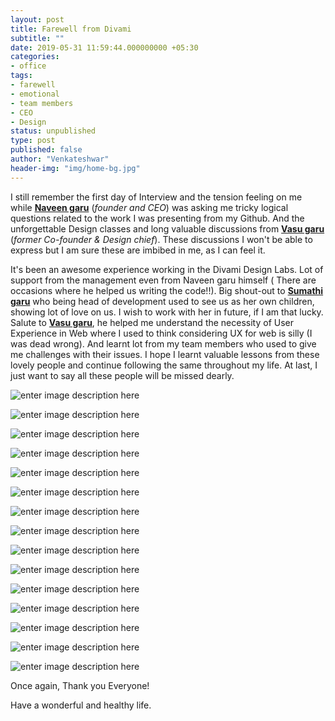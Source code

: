 ```yaml
---
layout: post
title: Farewell from Divami
subtitle: ""
date: 2019-05-31 11:59:44.000000000 +05:30
categories:
- office
tags:
- farewell
- emotional
- team members
- CEO
- Design
status: unpublished
type: post
published: false
author: "Venkateshwar"
header-img: "img/home-bg.jpg"
---
```


I still remember the first day of Interview and the tension feeling on me while [**Naveen garu**](http://divami.com/people/naveen) (_founder and CEO_) was asking me tricky logical questions related to the work I was presenting from my Github. And the unforgettable Design classes and long valuable discussions from [**Vasu garu**](http://letus.design/vasuchinta/) (_former Co-founder & Design chief_). These discussions I won't be able to express but I am sure these are imbibed in me, as I can feel it.

It's been an awesome experience working in the Divami Design Labs. Lot of support from the management even from Naveen garu himself ( There are occasions where he helped us writing the code!!). Big shout-out to [**Sumathi garu**](http://divami.com/people/sumathi) who being head of development used to see us as her own children, showing lot of love on us. I wish to work with her in future, if I am that lucky. Salute to [**Vasu garu**](http://letus.design/vasuchinta/), he helped me understand the necessity of User Experience in Web where I used to think considering UX for web is silly (I was dead wrong). And learnt lot from my team members who used to give me challenges with their issues. I hope I learnt valuable lessons from these lovely people and continue following the same throughout my life. At last, I just want to say all these people will be missed dearly.

![enter image description here](https://lh3.googleusercontent.com/LG1uwYI41a1hter6qsXyEipiC4Jcf1vGQ3Ea3fq_zPNMpVGiB4Bo9Cz8Af2rzJBklIpriRjvveI "Slam book")

![enter image description here](https://lh3.googleusercontent.com/NnWZdDLeee8KEzIcjyoPGe9dZm8BIRY9sssFfN2EPaUmg4BlGWRbUFBGxPRW49D7IKjKkuhBqEs "Sai's letter-1")

![enter image description here](https://lh3.googleusercontent.com/bRSikmjqrZM47L7La4Dulwzytc3oHVpJaLBcbgdVq67Beyxd8rmOqX8DIkuiY98ap1JRTR7OMS4 "Sai's letter-2")

![enter image description here](https://lh3.googleusercontent.com/YB0aAs4jbsnH5LOdxyl_sr7A-kizbYW8yAslh8oBBIfYd3iKiMLC3omCqx_ZsCtcvl5jLgQQrGs "Vidya's letter")

![enter image description here](https://lh3.googleusercontent.com/mL5xyEb409KyrzAwwCLKUFuAMvraXMye0ylSEgDTuzPPQd889Ad5rIAwccmsgTMhlq2LHYqQurQ "Shibo's letter")

![enter image description here](https://lh3.googleusercontent.com/KZrh-UwpmDIFP1MuZHhFW3QmlfUtx8hlh-zMkcoSA6FuNl0FXWnl4_SUrTNXdRy9bMKADw0eB6E "Sumathi's letter")

![enter image description here](https://lh3.googleusercontent.com/bejCW1ySzo3mSJ8fnIyVqHwyl1Lsndr6SxnCuPMOrInwnLnEvcJXWcy2M5RJQozMqH1UaaFdI50 "Anonymous's letter")

![enter image description here](https://lh3.googleusercontent.com/dbY8adgHdvhSKJPp_u0JW3t5rf-9qOMRg-p63YPRgASoYFBN5Ss5NeC75s4Yz19PnVZBHeuBz0I "Rajitha's letter")

![enter image description here](https://lh3.googleusercontent.com/EtFV_6T_aaXsRXsgJxkzsjVIO4MzCVs2SkkInQOJ5Ngl5ebkiBn_-BCZ2zlZyDC4dbEvHRdMB_8 "Sakalp's letter")

![enter image description here](https://lh3.googleusercontent.com/fca-C5cUSCmMJ44WkEZ_mgGqyyXzpYNG36GQPD76RphT12QvK9gVnykQDuc_LTQuaKVlNAiZrcI "Vivek's letter")

![enter image description here](https://lh3.googleusercontent.com/kxe5beyY-5Qz_JA0GDnS-2wAtj8w0U7BZ4XwfYfM_GZMOn-UYNa9MVlzQW9kio8jE_m-iZ_RkMw "Swathi's letter")

![enter image description here](https://lh3.googleusercontent.com/QhRZeu04qKkEBaokZ8O2JU7Af0Kb1PSaNTjjh3E_JzXEQmm2BITDWarvY8mPyW_FemmHJR60CT4 "Anonymous's letter")

![enter image description here](https://lh3.googleusercontent.com/QkNHDUCvlkWfokpFeL6DvKEmAO_GkTrwrRLTpozSCl0lqV0KOojBc6MWCa4szmJ25EQ6grtXeCY "Pavan's letter")

![enter image description here](https://lh3.googleusercontent.com/iSRsqFzsmmwT6OCs9nr8wAAQm92gUAwtHSRfSQr26VrArJimw1HAcnjIPJse34lOcApEyYy1-zo "Suresh's letter")

![enter image description here](https://lh3.googleusercontent.com/LILmZmZGclPuh5xEdX1qX442CP76KrTk2LIj_yYXSpVC8b2ej7WUfPSrtHkz5oLh8tnJ8223OUo "Maneesha's letter")


Once again, Thank you Everyone!

Have a wonderful and healthy life.
